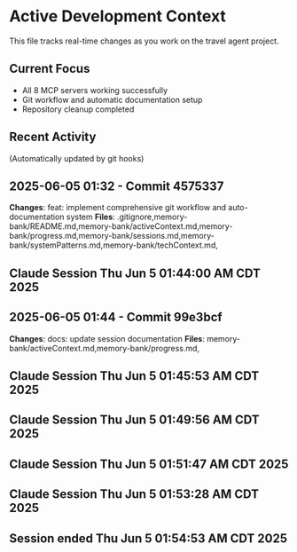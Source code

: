 # Active Development Context

This file tracks real-time changes as you work on the travel agent project.

## Current Focus
- All 8 MCP servers working successfully
- Git workflow and automatic documentation setup
- Repository cleanup completed

## Recent Activity
(Automatically updated by git hooks)
## 2025-06-05 01:32 - Commit 4575337
**Changes**: feat: implement comprehensive git workflow and auto-documentation system
**Files**: .gitignore,memory-bank/README.md,memory-bank/activeContext.md,memory-bank/progress.md,memory-bank/sessions.md,memory-bank/systemPatterns.md,memory-bank/techContext.md,

## Claude Session Thu Jun  5 01:44:00 AM CDT 2025
## 2025-06-05 01:44 - Commit 99e3bcf
**Changes**: docs: update session documentation
**Files**: memory-bank/activeContext.md,memory-bank/progress.md,

## Claude Session Thu Jun  5 01:45:53 AM CDT 2025
## Claude Session Thu Jun  5 01:49:56 AM CDT 2025
## Claude Session Thu Jun  5 01:51:47 AM CDT 2025
## Claude Session Thu Jun  5 01:53:28 AM CDT 2025
## Session ended Thu Jun  5 01:54:53 AM CDT 2025
